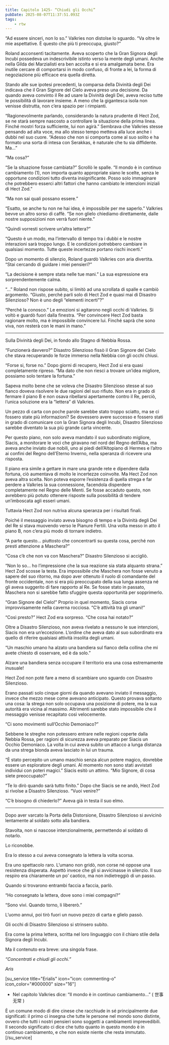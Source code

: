 ```yaml
---
title: Capitolo 1425- “Chiudi gli Occhi”
pubDate: 2025-08-07T11:37:51.093Z
tags:
    - rtw
---
```



“Ad essere sinceri, non lo so.” Valkries non distolse lo sguardo. “Va oltre le mie aspettative. È questo che più ti preoccupa, giusto?”


Roland acconsentì tacitamente. Aveva scoperto che la Gran Signora degli Incubi possedeva un indescrivibile istinto verso la mente degli umani. Anche nella Gilda dei Marzialisti era ben accolta e si era amalgamata bene. Era inutile cercare di comportarsi in modo confuso, di fronte a lei, la forma di negoziazione più efficace era quella diretta.


Stando alle sue ipotesi precedenti, la comparsa della Divinità degli Dei indicava che il Gran Signore del Cielo aveva preso una decisione. Da quando aveva convinto il Re ad usare la Divinità degli Dei, aveva reciso tutte le possibilità di lavorare insieme. A meno che la gigantesca isola non venisse distrutta, non c’era spazio per i rimpianti.


“Ragionevolmente parlando, considerando la natura prudente di Hect Zod, se ne starà sempre nascosto a controllare la situazione della prima linea. Finché mostri forza sufficiente, lui non agirà.” Sembrava che Valkries stesse pensando ad alta voce, ma allo stesso tempo metteva alla luce anche i dubbi nel suo cuore. “Adesso che non si comporta come al suo solito e ha formato una sorta di intesa con Serakkas, è naturale che tu sia diffidente. Ma...”


“Ma cosa?”


“Se la situazione fosse cambiata?” Scrollò le spalle. “Il mondo è in continuo cambiamento (1), non importa quanto appropriate siano le scelte, senza le opportune condizioni tutto diventa insignificante. Posso solo immaginare che potrebbero esserci altri fattori che hanno cambiato le intenzioni iniziali di Hect Zod.”


“Ma non sai quali possano essere.”


“Esatto, se anche tu non ne hai idea, è impossibile per me saperlo.” Valkries bevve un altro sorso di caffè. “Se non glielo chiediamo direttamente, dalle nostre supposizioni non verrà fuori niente.”


“Quindi vorresti scrivere un’altra lettera?”


“Questo è un modo, ma l’intervallo di tempo tra i dubbi e le nostre interazioni sarà troppo lungo. E le condizioni potrebbero cambiare in qualsiasi momento. Tutte queste incertezze portano rischi incerti.”


Dopo un momento di silenzio, Roland guardò Valkries con aria divertita. “Stai cercando di guidare i miei pensieri?”


“La decisione è sempre stata nelle tue mani.” La sua espressione era sorprendentemente calma.


“...” Roland non rispose subito, si limitò ad una scrollata di spalle e cambiò argomento. “Giusto, perché parli solo di Hect Zod e quasi mai di Disastro Silenzioso? Non è uno degli “elementi incerti”?”


“Perché la conosco.” Le emozioni si agitarono negli occhi di Valkries. Si voltò e guardò fuori dalla finestra. “Per convincere Hect Zod basta ragionare molto, ma è impossibile convincere lui. Finché saprà che sono viva, non resterà con le mani in mano.”


***






Sulla Divinità degli Dei, in fondo allo Stagno di Nebbia Rossa.


“Funzionerà davvero?” Disastro Silenzioso fissò il Gran Signore del Cielo che stava recuperando le forze immerso nella Nebbia con gli occhi chiusi.


“Forse si, forse no.” Dopo giorni di recupero, Hect Zod si era quasi completamente ripreso. “Ma dato che non riesci a trovare un’idea migliore, possiamo solo tentare la fortuna.”


Sapeva molto bene che se voleva che Disastro Silenzioso stesse al suo fianco doveva risolvere le due ragioni del suo rifiuto. Non era in grado di fermare il piano B e non osava ribellarsi apertamente contro il Re, perciò, l’unica soluzione era la “lettera” di Valkries.


Un pezzo di carta con poche parole sarebbe stato troppo sciatto, ma se ci fossero state più informazioni? Se dovessero avere successo e fossero stati in grado di comunicare con la Gran Signora degli Incubi, Disastro Silenzioso sarebbe diventato la sua più grande carta vincente.


Per questo piano, non solo aveva mandato il suo subordinato migliore, Siacis, a monitorare le voci che giravano nel nord del Regno dell’Alba, ma aveva anche inviato due nobili, uno ai piedi dell’Altopiano di Hermes e l’altro ai confini del Regno dell’Eterno Inverno, nella speranza di ricevere una risposta.


Il piano era simile a gettare in mare una grande rete e dipendere dalla fortuna, ciò aumentava di molto le incertezze coinvolte. Ma Hect Zod non aveva altra scelta. Non poteva esporre l’esistenza di quella strega e far perdere a Valkries la sua connessione, facendola disperdere completamente nel Regno delle Menti. Se fosse accaduto questo, non avrebbero più potuto ottenere risposte sulla possibilità di tendere un’imboscata agli esseri umani.


Tuttavia Hect Zod non nutriva alcuna speranza per i risultati finali.


Poiché il messaggio inviato aveva bisogno di tempo e la Divinità degli Dei del Re si stava muovendo verso le Pianure Fertili. Una volta messo in atto il piano B, non c’era più modo di tornare indietro.


“A parte questo... piuttosto che concentrarti su questa cosa, perché non presti attenzione a Maschera?”


“Cosa c’è che non va con Maschera?” Disastro Silenzioso si accigliò.


“Non lo so... ho l’impressione che la sua reazione sia stata alquanto strana.” Hect Zod scosse la testa. Era impossibile che Maschera non fosse venuto a sapere del suo ritorno, ma dopo aver ottenuto il ruolo di comandante del fronte occidentale, non si era più preoccupato della sua lunga assenza né gli aveva suggerito di fare rapporto al Re. Se fosse stato in passato, Maschera non si sarebbe fatto sfuggire questa opportunità per sopprimerlo.


“Gran Signore del Cielo!” Proprio in quel momento, Siacis corse improvvisamente nella caverna rocciosa. “C’è attività tra gli umani!”


“Così presto?” Hect Zod era sorpreso. “Che cosa hai notato?”


Oltre a Disastro Silenzioso, non aveva rivelato a nessuno le sue intenzioni, Siacis non era un’eccezione. L’ordine che aveva dato al suo subordinato era quello di riferire qualsiasi attività insolita degli umani.


“Un maschio umano ha alzato una bandiera sul fianco della collina che mi avete chiesto di osservare, ed è da solo.”


Alzare una bandiera senza occupare il territorio era una cosa estremamente inusuale!


Hect Zod non poté fare a meno di scambiare uno sguardo con Disastro Silenzioso.


Erano passati solo cinque giorni da quando avevano inviato il messaggio, invece che mezzo mese come avevano anticipato. Questo provava soltanto una cosa: la strega non solo occupava una posizione di potere, ma la sua autorità era vicina al massimo. Altrimenti sarebbe stato impossibile che il messaggio venisse recapitato così velocemente.


“Ci sono movimenti sull’Occhio Demoniaco?”


Sebbene le streghe non potessero entrare nelle regioni coperte dalla Nebbia Rossa, per ragioni di sicurezza aveva preparato per Siacis un Occhio Demoniaco. La volta in cui aveva subito un attacco a lunga distanza da una strega bionda aveva lasciato in lui un trauma.


“È stato percepito un umano maschio senza alcun potere magico, dovrebbe essere un esploratore degli umani. Al momento non sono stati avvistati individui con poteri magici.” Siacis esitò un attimo. “Mio Signore, di cosa siete preoccupato?”


“Te lo dirò quando sarà tutto finito.” Dopo che Siacis se ne andò, Hect Zod si rivolse a Disastro Silenzioso. “Vuoi venire?”


“C’è bisogno di chiederlo?” Aveva già in testa il suo elmo.


***






Dopo aver varcato la Porta della Distorsione, Disastro Silenzioso si avvicinò lentamente al soldato sotto alla bandiera.


Stavolta, non si nascose intenzionalmente, permettendo al soldato di notarlo.


Lo riconobbe.


Era lo stesso a cui aveva consegnato la lettera la volta scorsa.


Era uno spettacolo raro. L’umano non gridò, non corse né oppose una resistenza disperata. Aspettò invece che gli si avvicinasse in silenzio. Il suo respiro era chiaramente un po’ caotico, ma non indietreggiò di un passo.


Quando si trovarono entrambi faccia a faccia, parlò.


“Ho consegnato la lettera, dove sono i miei compagni?”


“Sono vivi. Quando torno, li libererò.”


L’uomo annuì, poi tirò fuori un nuovo pezzo di carta e glielo passò.


Gli occhi di Disastro Silenzioso si strinsero subito.


Era come la prima lettera, scritta nel loro linguaggio con il chiaro stile della Signora degli Incubi.


Ma il contenuto era breve: una singola frase.


<em>“Concentrati e chiudi gli occhi.”</em>






<em>Aris</em>


<em> </em>


[su_service title="Erialis" icon="icon: commenting-o" icon_color="#000000" size="16"]
<ul>
         <li>Nel capitolo Valkries dice: “Il mondo è in continuo cambiamento...” ( 世事无常 )</li>
</ul>
È un comune modo di dire cinese che racchiude in sé principalmente due significati: il primo ci insegna che tutte le persone nel mondo sono distinte, ovvero che tutti i nostri pensieri sono soggetti a cambiamenti imprevedibili. Il secondo significato ci dice che tutto quanto in questo mondo è in continuo cambiamento, e che non esiste niente che resta immutato. [/su_service]
                                


                                



